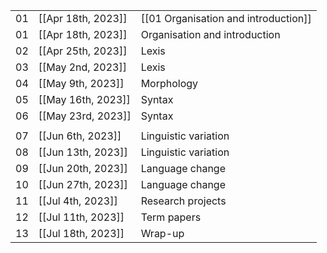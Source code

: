 
|    |                    |                                      |
|----|--------------------|--------------------------------------|
| 01 | [[Apr 18th, 2023]] | [[01 Organisation and introduction]] |
| 01 | [[Apr 18th, 2023]] | Organisation and introduction        |
| 02 | [[Apr 25th, 2023]] | Lexis                                |
| 03 | [[May 2nd, 2023]]  | Lexis                                |
| 04 | [[May 9th, 2023]]  | Morphology                           |
| 05 | [[May 16th, 2023]] | Syntax                               |
| 06 | [[May 23rd, 2023]] | Syntax                               |
|    |                    |                                      |
| 07 | [[Jun 6th, 2023]]  | Linguistic variation                 |
| 08 | [[Jun 13th, 2023]] | Linguistic variation                 |
| 09 | [[Jun 20th, 2023]] | Language change                      |
| 10 | [[Jun 27th, 2023]] | Language change                      |
| 11 | [[Jul 4th, 2023]]  | Research projects                    |
| 12 | [[Jul 11th, 2023]] | Term papers                          |
| 13 | [[Jul 18th, 2023]] | Wrap-up                              |

